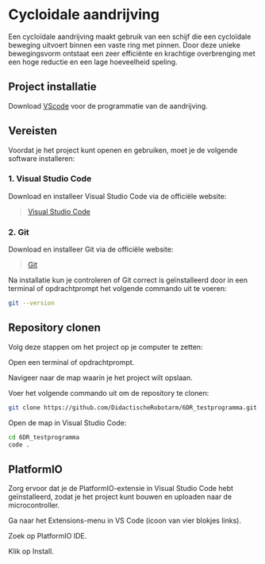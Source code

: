 # Cycloidale aandrijving

Een cycloïdale aandrijving maakt gebruik van een schijf die een cycloïdale beweging uitvoert binnen een vaste ring met pinnen. Door deze unieke bewegingsvorm ontstaat een zeer efficiënte en krachtige overbrenging met een hoge reductie en een lage hoeveelheid speling. 

## Project installatie

Download [VScode](https://code.visualstudio.com/download/) voor de programmatie van de aandrijving.


## Vereisten

Voordat je het project kunt openen en gebruiken, moet je de volgende software installeren:

### 1. Visual Studio Code

Download en installeer Visual Studio Code via de officiële website:  
>[Visual Studio Code](https://code.visualstudio.com/)

### 2. Git

Download en installeer Git via de officiële website:  
>[Git](https://git-scm.com/)

Na installatie kun je controleren of Git correct is geïnstalleerd door in een terminal of opdrachtprompt het volgende commando uit te voeren:

```bash
git --version
```

## Repository clonen

Volg deze stappen om het project op je computer te zetten:

Open een terminal of opdrachtprompt.

Navigeer naar de map waarin je het project wilt opslaan.

Voer het volgende commando uit om de repository te clonen:

```bash        
git clone https://github.com/DidactischeRobotarm/6DR_testprogramma.git
```
Open de map in Visual Studio Code:
```bash
cd 6DR_testprogramma
code .
```

## PlatformIO

Zorg ervoor dat je de PlatformIO-extensie in Visual Studio Code hebt geïnstalleerd, zodat je het project kunt bouwen en uploaden naar de microcontroller.

Ga naar het Extensions-menu in VS Code (icoon van vier blokjes links).

Zoek op PlatformIO IDE.

Klik op Install.
